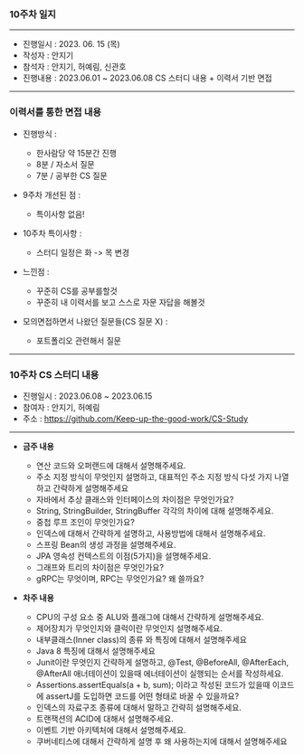 ### 10주차 일지

---
- 진행일시 : 2023. 06. 15 (목)
- 작성자 : 안지기
- 참석자 : 안지기, 허예림, 신관호
- 진행내용 : 2023.06.01 ~ 2023.06.08 CS 스터디 내용 + 이력서 기반 면접
---
### 이력서를 통한 면접 내용
- 진행방식 :
    - 한사람당 약 15분간 진행
    - 8분 / 자소서 질문
    - 7분 / 공부한 CS 질문


- 9주차 개선된 점 :
    - 특이사항 없음!


- 10주차 특이사항 :
    - 스터디 일정은 화 -> 목 변경


- 느낀점 :
    - 꾸준히 CS를 공부를할것
    - 꾸준히 내 이력서를 보고 스스로 자문 자답을 해볼것


- 모의면접하면서 나왔던 질문들(CS 질문 X) :
  - 포트폴리오 관련해서 질문
---
### 10주차 CS 스터디 내용
- 진행일시 : 2023.06.08 ~ 2023.06.15
- 참여자 : 안지기, 허예림
- 주소 : https://github.com/Keep-up-the-good-work/CS-Study
---

- **금주 내용**
  - 연산 코드와 오퍼랜드에 대해서 설명해주세요.
  - 주소 지정 방식이 무엇인지 설명하고, 대표적인 주소 지정 방식 다섯 가지 나열하고 간략하게 설명해주세요
  - 자바에서 추상 클래스와 인터페이스의 차이점은 무엇인가요?
  - String, StringBuilder, StringBuffer 각각의 차이에 대해 설명해주세요.
  - 중첩 루프 조인이 무엇인가요?
  - 인덱스에 대해서 간략하게 설명하고, 사용방법에 대해서 설명해주세요.
  - 스프링 Bean의 생성 과정을 설명해주세요.
  - JPA 영속성 컨텍스트의 이점(5가지)을 설명해주세요.
  - 그래프와 트리의 차이점은 무엇인가요?
  - gRPC는 무엇이며, RPC는 무엇인가요? 왜 쓸까요?
  
- **차주 내용**
  - CPU의 구성 요소 중 ALU와 플래그에 대해서 간략하게 설명해주세요.
  - 제어장치가 무엇인지와 클럭이란 무엇인지 설명해주세요.
  - 내부클래스(Inner class)의 종류 와 특징에 대해서 설명해주세요
  - Java 8 특징에 대해서 설명해주세요
  - Junit이란 무엇인지 간략하게 설명하고, @Test, @BeforeAll, @AfterEach, @AfterAll 애너테이션이 있을때 에너테이션이 실행되는 순서를 작성하세요.
  - Assertions.assertEquals(a + b, sum); 이라고 작성된 코드가 있을때 이코드에 assertJ를 도입하면 코드를 어떤 형태로 바꿀 수 있을까요?
  - 인덱스의 자료구조 종류에 대해서 말하고 간략히 설명해주세요.
  - 트랜잭션의 ACID에 대해서 설명해주세요.
  - 이벤트 기반 아키텍처에 대해서 설명해주세요.
  - 쿠버네티스에 대해서 간략하게 설명 후 왜 사용하는지에 대해서 설명해주세요